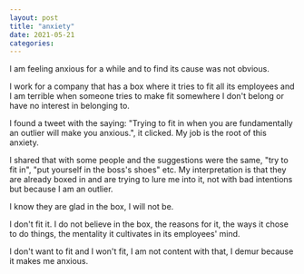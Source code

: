 ```yaml
---
layout: post
title: "anxiety"
date: 2021-05-21
categories:
---
```


I am feeling anxious for a while and to find its cause was not obvious.

I work for a company that has a box where it tries to fit all its employees and I am terrible when someone tries to make fit somewhere I don't belong or have no interest in belonging to.

I found a tweet with the saying: "Trying to fit in when you are fundamentally an outlier will make you anxious.", it clicked. My job is the root of this anxiety.

I shared that with some people and the suggestions were the same, "try to fit in", "put yourself in the boss's shoes" etc. My interpretation is that they are already boxed in and are trying to lure me into it, not with bad intentions but because I am an outlier.

I know they are glad in the box, I will not be.

I don't fit it. I do not believe in the box, the reasons for it, the ways it chose to do things, the mentality it cultivates in its employees' mind.

I don't want to fit and I won't fit, I am not content with that, I demur because it makes me anxious.
